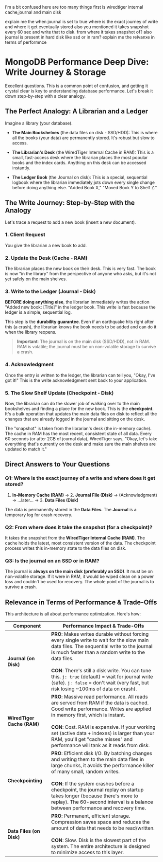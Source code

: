 i'm a bit confused
here are too many things first is wiredtiger internal cache,journal and main disk

explain me the when journal is set to true
where is the exact journey of write and where it get eventually stored
also you mentioned it takes snapshot every 60 sec and write that to disk. 
from where it takes snapshot of?
also journal is present in hard disk like ssd or in ram?
explain me the relvanxe in terms of performnce


# MongoDB Performance Deep Dive: Write Journey & Storage

Excellent questions. This is a common point of confusion, and getting it crystal clear is key to understanding database performance. Let's break it down step-by-step with a clear analogy.

## The Perfect Analogy: A Librarian and a Ledger

Imagine a library (your database).

- **The Main Bookshelves** (the data files on disk - SSD/HDD): This is where all the books (your data) are permanently stored. It's robust but slow to access.

- **The Librarian's Desk** (the WiredTiger Internal Cache in RAM): This is a small, fast-access desk where the librarian places the most popular books and the index cards. Anything on this desk can be accessed instantly.

- **The Ledger Book** (the Journal on disk): This is a special, sequential logbook where the librarian immediately jots down every single change before doing anything else. "Added Book X," "Moved Book Y to Shelf Z."

## The Write Journey: Step-by-Step with the Analogy

Let's trace a request to add a new book (insert a new document).

### 1. Client Request
You give the librarian a new book to add.

### 2. Update the Desk (Cache - RAM)
The librarian places the new book on their desk. This is very fast. The book is now "in the library" from the perspective of anyone who asks, but it's not yet safely on the main shelves.

### 3. Write to the Ledger (Journal - Disk)
**BEFORE doing anything else**, the librarian immediately writes the action "Added new book: [Title]" in the ledger book. This write is fast because the ledger is a simple, sequential log.

This step is the **durability guarantee**. Even if an earthquake hits right after this (a crash), the librarian knows the book needs to be added and can do it when the library reopens.

> **Important**: The journal is on the main disk (SSD/HDD), not in RAM. RAM is volatile; the journal must be on non-volatile storage to survive a crash.

### 4. Acknowledgment
Once the entry is written to the ledger, the librarian can tell you, "Okay, I've got it!" This is the write acknowledgment sent back to your application.

### 5. The Slow Shelf Update (Checkpoint - Disk)
Now, the librarian can do the slower job of walking over to the main bookshelves and finding a place for the new book. This is the **checkpoint**. It's a bulk operation that updates the main data files on disk to reflect all the changes that are already logged in the journal and sitting on the desk.

The "snapshot" is taken from the librarian's desk (the in-memory cache). The cache in RAM has the most recent, consistent state of all data. Every 60 seconds (or after 2GB of journal data), WiredTiger says, "Okay, let's take everything that's currently on the desk and make sure the main shelves are updated to match it."

## Direct Answers to Your Questions

### Q1: Where is the exact journey of a write and where does it get stored?

1. **In-Memory Cache (RAM)** → 2. **Journal File (Disk)** → (Acknowledgment) → ...later... → 3. **Data Files (Disk)**

The data is permanently stored in the **Data Files**. The **Journal** is a temporary log for crash recovery.

### Q2: From where does it take the snapshot (for a checkpoint)?

It takes the snapshot from the **WiredTiger Internal Cache (RAM)**. The cache holds the latest, most consistent version of the data. The checkpoint process writes this in-memory state to the data files on disk.

### Q3: Is the journal on an SSD or in RAM?

The journal is **always on the main disk (preferably an SSD)**. It must be on non-volatile storage. If it were in RAM, it would be wiped clean on a power loss and couldn't be used for recovery. The whole point of the journal is to survive a crash.

## Relevance in Terms of Performance & Trade-Offs

This architecture is all about performance optimization. Here's how:

| Component | Performance Impact & Trade-Offs |
|-----------|--------------------------------|
| **Journal (on Disk)** | **PRO**: Makes writes durable without forcing every single write to wait for the slow main data files. The sequential write to the journal is much faster than a random write to the data files.<br><br>**CON**: There's still a disk write. You can tune this. `j: true` (default) = wait for journal write (safe). `j: false` = don't wait (very fast, but risk losing ~100ms of data on crash). |
| **WiredTiger Cache (RAM)** | **PRO**: Massive read performance. All reads are served from RAM if the data is cached. Good write performance. Writes are applied in memory first, which is instant.<br><br>**CON**: Cost. RAM is expensive. If your working set (active data + indexes) is larger than your RAM, you'll get "cache misses" and performance will tank as it reads from disk. |
| **Checkpointing** | **PRO**: Efficient disk I/O. By batching changes and writing them to the main data files in large chunks, it avoids the performance killer of many small, random writes.<br><br>**CON**: If the system crashes before a checkpoint, the journal replay on startup takes longer (because there's more to replay). The 60-second interval is a balance between performance and recovery time. |
| **Data Files (on Disk)** | **PRO**: Permanent, efficient storage. Compression saves space and reduces the amount of data that needs to be read/written.<br><br>**CON**: Slow. Disk is the slowest part of the system. The entire architecture is designed to minimize access to this layer. |